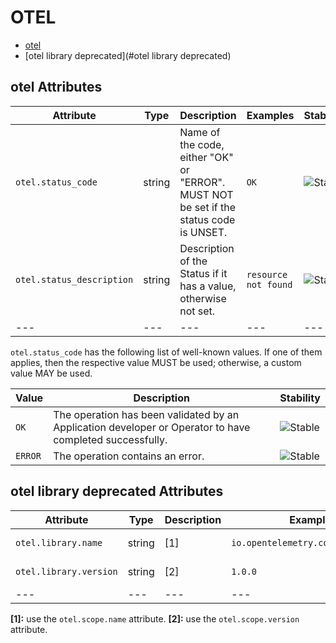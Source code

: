 
<!--- Hugo front matter used to generate the website version of this page:
--->

# OTEL

- [otel](#otel)
- [otel library deprecated](#otel library deprecated)


## otel Attributes

| Attribute  | Type | Description  | Examples  | Stability |
|---|---|---|---|---|
| `otel.status_code` | string | Name of the code, either "OK" or "ERROR". MUST NOT be set if the status code is UNSET. | `OK` | ![Stable](https://img.shields.io/badge/-stable-lightgreen) |
| `otel.status_description` | string | Description of the Status if it has a value, otherwise not set. | `resource not found` | ![Stable](https://img.shields.io/badge/-stable-lightgreen) |
|---|---|---|---|---|


`otel.status_code` has the following list of well-known values. If one of them applies, then the respective value MUST be used; otherwise, a custom value MAY be used.

| Value  | Description | Stability |
|---|---|---|
| `OK` | The operation has been validated by an Application developer or Operator to have completed successfully. | ![Stable](https://img.shields.io/badge/-stable-lightgreen) |
| `ERROR` | The operation contains an error. | ![Stable](https://img.shields.io/badge/-stable-lightgreen) |


## otel library deprecated Attributes

| Attribute  | Type | Description  | Examples  | Stability |
|---|---|---|---|---|
| `otel.library.name` | string |  [1] | `io.opentelemetry.contrib.mongodb` | ![Deprecated](https://img.shields.io/badge/-deprecated-red) |
| `otel.library.version` | string |  [2] | `1.0.0` | ![Deprecated](https://img.shields.io/badge/-deprecated-red) |
|---|---|---|---|---|

**[1]:** use the `otel.scope.name` attribute.
**[2]:** use the `otel.scope.version` attribute.

